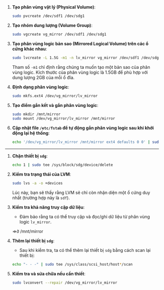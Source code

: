 

1. **Tạo phân vùng vật lý (Physical Volume)**:
   ```bash
   sudo pvcreate /dev/sdf1 /dev/sdg1
   ```

2. **Tạo nhóm dung lượng (Volume Group)**:
   ```bash
   sudo vgcreate vg_mirror /dev/sdf1 /dev/sdg1
   ```

3. **Tạo phân vùng logic bản sao (Mirrored Logical Volume) trên các ổ cứng khác nhau**:
   ```bash
   sudo lvcreate -L 1.5G -m1 -n lv_mirror vg_mirror /dev/sdf1 /dev/sdg1
   ```
   Tham số `-m1` chỉ định rằng chúng ta muốn tạo một bản sao của phân vùng logic. Kích thước của phân vùng logic là 1.5GB để phù hợp với dung lượng 2GB của mỗi ổ đĩa.

4. **Định dạng phân vùng logic**:
   ```bash
   sudo mkfs.ext4 /dev/vg_mirror/lv_mirror
   ```

5. **Tạo điểm gắn kết và gắn phân vùng logic**:
   ```bash
   sudo mkdir /mnt/mirror
   sudo mount /dev/vg_mirror/lv_mirror /mnt/mirror
   ```

6. **Cập nhật file `/etc/fstab` để tự động gắn phân vùng logic sau khi khởi động lại hệ thống**:
   ```bash
   echo '/dev/vg_mirror/lv_mirror /mnt/mirror ext4 defaults 0 0' | sudo tee -a /etc/fstab
   ```
---

1. **Chặn thiết bị `sdg`**:
   ```bash
   echo 1 | sudo tee /sys/block/sdg/device/delete
   ```

2. **Kiểm tra trạng thái của LVM**:
   ```bash
   sudo lvs -a -o +devices
   ```

   Lúc này, bạn sẽ thấy rằng LVM sẽ chỉ còn nhận diện một ổ cứng duy nhất (trường hợp này là `sdf`).

3. **Kiểm tra khả năng truy cập dữ liệu**:
   - Đảm bảo rằng ta có thể truy cập và đọc/ghi dữ liệu từ phân vùng logic `lv_mirror`.
  
    =>ở /mnt/mirror

4. **Thêm lại thiết bị `sdg`**:
   - Sau khi kiểm tra, ta có thể thêm lại thiết bị `sdg` bằng cách scan lại thiết bị:
   ```bash
   echo "- - -" | sudo tee /sys/class/scsi_host/host*/scan
   ```

5. **Kiểm tra và sửa chữa nếu cần thiết**:
   ```bash
   sudo lvconvert --repair /dev/vg_mirror/lv_mirror
   ```
